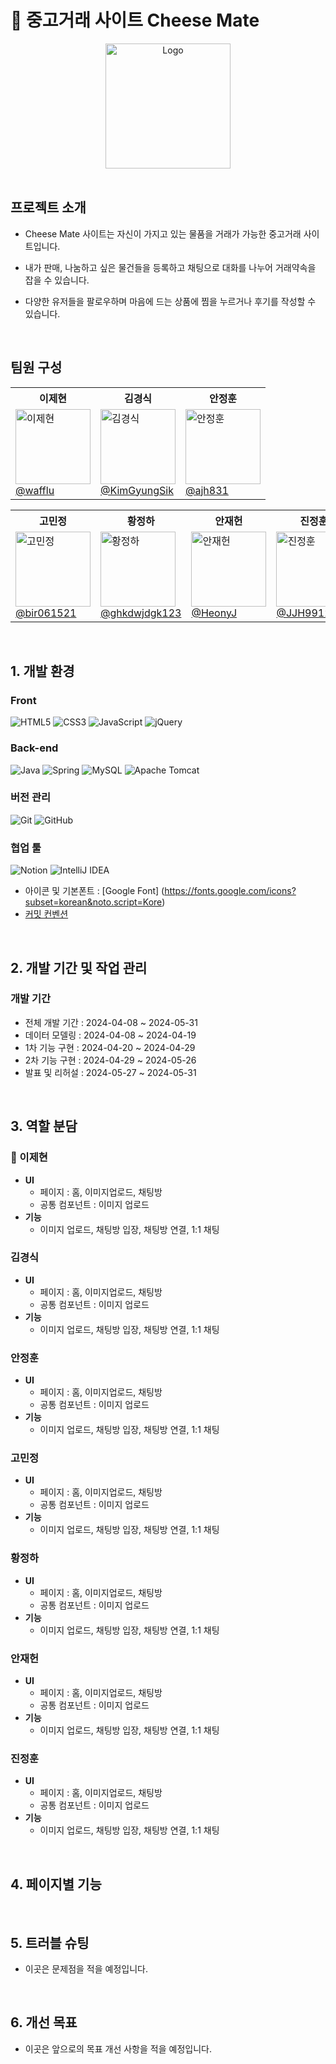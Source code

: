 # 🧀 중고거래 사이트 Cheese Mate

<div align="center">
  <img src="https://github.com/wafflu/Team-cheesemate/assets/25775671/f6732352-a2b1-4f8d-85f8-3f8552827965" alt="Logo" width="200"/>
</div>

<br>

## 프로젝트 소개

- Cheese Mate 사이트는 자신이 가지고 있는 물품을 거래가 가능한 중고거래 사이트입니다.
- 내가 판매, 나눔하고 싶은 물건들을 등록하고 채팅으로 대화를 나누어 거래약속을 잡을 수 있습니다.

- 다양한 유저들을 팔로우하며 마음에 드는 상품에 찜을 누르거나 후기를 작성할 수 있습니다.

<br>

## 팀원 구성


<div align="center">
  <table>
    <tr>
      <th>이제현</th>
      <th>김경식</th>
      <th>안정훈</th>
    </tr>
    <tr>
      <td style="width: 120px; height: 120px;">
        <img src="https://github.com/wafflu/Team-cheesemate/assets/25775671/26c4d5ba-616e-41f8-ac82-4d5ba59c774a" width="120" height="120" alt="이제현"><br/>
        <a href="https://github.com/wafflu">@wafflu</a>
      </td>
      <td style="width: 120px; height: 120px;">
        <img src="https://github.com/wafflu/Team-cheesemate/assets/25775671/b8ef4344-209e-43f9-a76e-2fc7df38077f" width="120" height="120" alt="김경식"><br/>
        <a href="https://github.com/KimGyungSik">@KimGyungSik</a>
      </td>
      <td style="width: 120px; height: 120px;">
        <img src="https://github.com/wafflu/Team-cheesemate/assets/25775671/df6fb7a0-f6db-4bc4-8e70-78002375b89d" width="120" height="120" alt="안정훈"><br/>
        <a href="https://github.com/ajh831">@ajh831</a>
      </td>
      </tr>
    </table>
    <table>
    <tr>
    <th>고민정</th>
    <th>황정하</th>
    <th>안재헌</th>
    <th>진정훈</th>
    </tr>
      <tr>
      <td style="width: 120px; height: 120px;">
        <img src="https://github.com/wafflu/Team-cheesemate/assets/25775671/5745a55d-97e2-4a99-a07d-1d132f28b211" width="120" height="120" alt="고민정"><br/>
        <a href="https://github.com/bir061521">@bir061521</a>
      </td>
      <td style="width: 120px; height: 120px;">
        <img src="https://github.com/wafflu/Team-cheesemate/assets/25775671/cd3f9aec-0b7a-4028-9409-251f0b090479" width="120" height="120" alt="황정하"><br/>
        <a href="https://github.com/ghkdwjdgk123">@ghkdwjdgk123</a>
      </td>
      <td style="width: 120px; height: 120px;">
        <img src="https://github.com/wafflu/Team-cheesemate/assets/25775671/c55b5869-efbb-4233-bd98-0600df02d4c2" width="120" height="120" alt="안재헌"><br/>
        <a href="https://github.com/HeonyJ">@HeonyJ</a>
      </td>
      <td style="width: 120px; height: 120px;">
        <img src="https://github.com/wafflu/Team-cheesemate/assets/25775671/1cdccb8a-12ab-454a-82e9-4c90f37617b5" width="120" height="120" alt="진정훈"><br/>
        <a href="https://github.com/JJH9912">@JJH9912</a>
      </td>
    </tr>
  </table>
</div>

<br>

## 1. 개발 환경

### Front
![HTML5](https://img.shields.io/badge/html5-%23E34F26.svg?style=for-the-badge&logo=html5&logoColor=white) ![CSS3](https://img.shields.io/badge/css3-%231572B6.svg?style=for-the-badge&logo=css3&logoColor=white) ![JavaScript](https://img.shields.io/badge/javascript-%23323330.svg?style=for-the-badge&logo=javascript&logoColor=%23F7DF1E) ![jQuery](https://img.shields.io/badge/jquery-%230769AD.svg?style=for-the-badge&logo=jquery&logoColor=white)
### Back-end
![Java](https://img.shields.io/badge/java-%23ED8B00.svg?style=for-the-badge&logo=openjdk&logoColor=white) ![Spring](https://img.shields.io/badge/spring-%236DB33F.svg?style=for-the-badge&logo=spring&logoColor=white) ![MySQL](https://img.shields.io/badge/mysql-4479A1.svg?style=for-the-badge&logo=mysql&logoColor=white) ![Apache Tomcat](https://img.shields.io/badge/apache%20tomcat-%23F8DC75.svg?style=for-the-badge&logo=apache-tomcat&logoColor=black)
### 버전 관리
![Git](https://img.shields.io/badge/git-%23F05033.svg?style=for-the-badge&logo=git&logoColor=white) ![GitHub](https://img.shields.io/badge/github-%23121011.svg?style=for-the-badge&logo=github&logoColor=white)
### 협업 툴
![Notion](https://img.shields.io/badge/Notion-%23000000.svg?style=for-the-badge&logo=notion&logoColor=white) ![IntelliJ IDEA](https://img.shields.io/badge/IntelliJIDEA-000000.svg?style=for-the-badge&logo=intellij-idea&logoColor=white)

- 아이콘 및 기본폰트 : [Google Font] (https://fonts.google.com/icons?subset=korean&noto.script=Kore)
- [커밋 컨벤션](https://github.com/wafflu/Team-cheesemate/wiki/Commit-convenction)

<br>

## 2. 개발 기간 및 작업 관리

### 개발 기간

- 전체 개발 기간 : 2024-04-08 ~ 2024-05-31
- 데이터 모델링 : 2024-04-08 ~ 2024-04-19
- 1차 기능 구현 : 2024-04-20 ~ 2024-04-29
- 2차 기능 구현 : 2024-04-29 ~ 2024-05-26
- 발표 및 리허설 : 2024-05-27 ~ 2024-05-31

<br>

## 3. 역할 분담

### 🧟 이제현

- **UI**
    - 페이지 : 홈, 이미지업로드, 채팅방
    - 공통 컴포넌트 : 이미지 업로드
- **기능**
    - 이미지 업로드, 채팅방 입장, 채팅방 연결, 1:1 채팅
 
### 김경식

- **UI**
    - 페이지 : 홈, 이미지업로드, 채팅방
    - 공통 컴포넌트 : 이미지 업로드
- **기능**
    - 이미지 업로드, 채팅방 입장, 채팅방 연결, 1:1 채팅
 
### 안정훈

- **UI**
    - 페이지 : 홈, 이미지업로드, 채팅방
    - 공통 컴포넌트 : 이미지 업로드
- **기능**
    - 이미지 업로드, 채팅방 입장, 채팅방 연결, 1:1 채팅
 
### 고민정

- **UI**
    - 페이지 : 홈, 이미지업로드, 채팅방
    - 공통 컴포넌트 : 이미지 업로드
- **기능**
    - 이미지 업로드, 채팅방 입장, 채팅방 연결, 1:1 채팅

### 황정하

- **UI**
    - 페이지 : 홈, 이미지업로드, 채팅방
    - 공통 컴포넌트 : 이미지 업로드
- **기능**
    - 이미지 업로드, 채팅방 입장, 채팅방 연결, 1:1 채팅
 
### 안재헌

- **UI**
    - 페이지 : 홈, 이미지업로드, 채팅방
    - 공통 컴포넌트 : 이미지 업로드
- **기능**
    - 이미지 업로드, 채팅방 입장, 채팅방 연결, 1:1 채팅
 
### 진정훈

- **UI**
    - 페이지 : 홈, 이미지업로드, 채팅방
    - 공통 컴포넌트 : 이미지 업로드
- **기능**
    - 이미지 업로드, 채팅방 입장, 채팅방 연결, 1:1 채팅
 
<br>

## 4. 페이지별 기능

<br>

## 5. 트러블 슈팅
- 이곳은 문제점을 적을 예정입니다.

<br>

## 6. 개선 목표
- 이곳은 앞으로의 목표 개선 사항을 적을 예정입니다.
